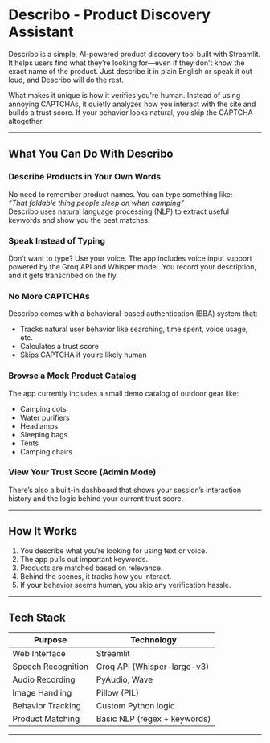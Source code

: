 # Describo - Product Discovery Assistant

Describo is a simple, AI-powered product discovery tool built with Streamlit. It helps users find what they’re looking for—even if they don’t know the exact name of the product. Just describe it in plain English or speak it out loud, and Describo will do the rest.

What makes it unique is how it verifies you're human. Instead of using annoying CAPTCHAs, it quietly analyzes how you interact with the site and builds a trust score. If your behavior looks natural, you skip the CAPTCHA altogether.

---

## What You Can Do With Describo

### Describe Products in Your Own Words
No need to remember product names. You can type something like:  
*“That foldable thing people sleep on when camping”*  
Describo uses natural language processing (NLP) to extract useful keywords and show you the best matches.

### Speak Instead of Typing
Don’t want to type? Use your voice. The app includes voice input support powered by the Groq API and Whisper model. You record your description, and it gets transcribed on the fly.

### No More CAPTCHAs
Describo comes with a behavioral-based authentication (BBA) system that:
- Tracks natural user behavior like searching, time spent, voice usage, etc.
- Calculates a trust score
- Skips CAPTCHA if you’re likely human

### Browse a Mock Product Catalog
The app currently includes a small demo catalog of outdoor gear like:
- Camping cots  
- Water purifiers  
- Headlamps  
- Sleeping bags  
- Tents  
- Camping chairs  

### View Your Trust Score (Admin Mode)
There’s also a built-in dashboard that shows your session’s interaction history and the logic behind your current trust score.

---

## How It Works

1. You describe what you’re looking for using text or voice.
2. The app pulls out important keywords.
3. Products are matched based on relevance.
4. Behind the scenes, it tracks how you interact.
5. If your behavior seems human, you skip any verification hassle.

---

## Tech Stack

| Purpose                  | Technology                          |
|--------------------------|--------------------------------------|
| Web Interface            | Streamlit                            |
| Speech Recognition       | Groq API (Whisper-large-v3)          |
| Audio Recording          | PyAudio, Wave                        |
| Image Handling           | Pillow (PIL)                         |
| Behavior Tracking        | Custom Python logic                  |
| Product Matching         | Basic NLP (regex + keywords)         |

---
